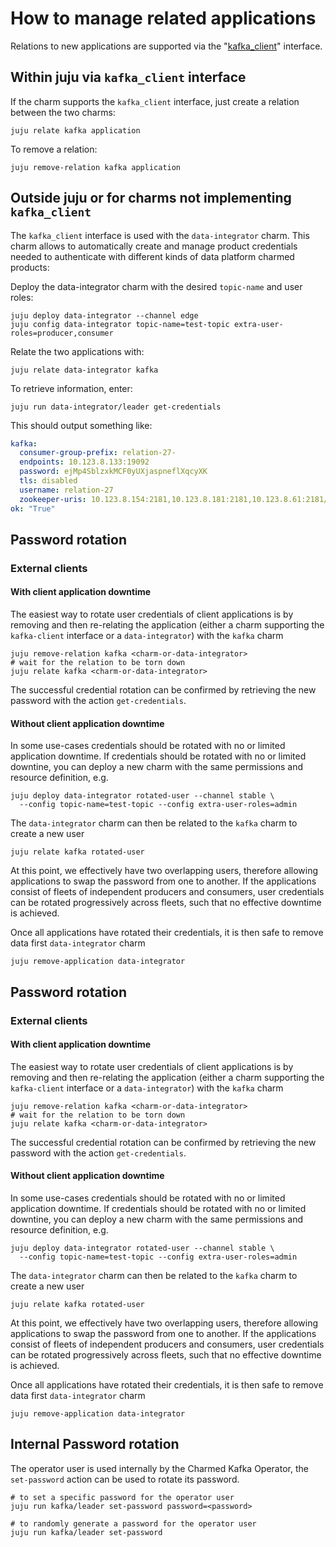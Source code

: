 # How to manage related applications

Relations to new applications are supported via the "[kafka_client](https://github.com/canonical/charm-relation-interfaces/blob/main/interfaces/kafka_client/v0/README.md)" interface.

## Within juju via `kafka_client` interface
 
If the charm supports the `kafka_client` interface, just create a relation between the two charms:

```shell
juju relate kafka application
```

To remove a relation:

```shell
juju remove-relation kafka application
```

## Outside juju or for charms not implementing `kafka_client`

The `kafka_client` interface is used with the `data-integrator` charm. This charm allows to automatically create and manage product credentials needed to authenticate with different kinds of data platform charmed products:

Deploy the data-integrator charm with the desired `topic-name` and user roles:
```shell
juju deploy data-integrator --channel edge
juju config data-integrator topic-name=test-topic extra-user-roles=producer,consumer
```

Relate the two applications with:
```shell
juju relate data-integrator kafka
```

To retrieve information, enter:
```shell
juju run data-integrator/leader get-credentials
```

This should output something like:
```yaml
kafka:
  consumer-group-prefix: relation-27-
  endpoints: 10.123.8.133:19092
  password: ejMp4SblzxkMCF0yUXjaspneflXqcyXK
  tls: disabled
  username: relation-27
  zookeeper-uris: 10.123.8.154:2181,10.123.8.181:2181,10.123.8.61:2181/kafka
ok: "True"
```

## Password rotation

### External clients

#### With client application downtime

The easiest way to rotate user credentials of client applications is by removing and then re-relating 
the application (either a charm supporting the `kafka-client` interface or a `data-integrator`) with the `kafka` charm

```shell
juju remove-relation kafka <charm-or-data-integrator>
# wait for the relation to be torn down 
juju relate kafka <charm-or-data-integrator>
```

The successful credential rotation can be confirmed by retrieving the new password with the action `get-credentials`.

#### Without client application downtime

In some use-cases credentials should be rotated with no or limited application downtime.
If credentials should be rotated with no or limited downtine, you can deploy a new charm with the same permissions and resource definition, e.g. 

```shell
juju deploy data-integrator rotated-user --channel stable \
  --config topic-name=test-topic --config extra-user-roles=admin
```

The `data-integrator` charm can then be related to the `kafka` charm to create a new user
```shell
juju relate kafka rotated-user
```

At this point, we effectively have two overlapping users, therefore allowing applications to swap the password
from one to another. 
If the applications consist of fleets of independent producers and consumers, user credentials can be rotated
progressively across fleets, such that no effective downtime is achieved. 

Once all applications have rotated their credentials, it is then safe to remove data first `data-integrator` charm

```shell
juju remove-application data-integrator
```

## Password rotation

### External clients

#### With client application downtime

The easiest way to rotate user credentials of client applications is by removing and then re-relating 
the application (either a charm supporting the `kafka-client` interface or a `data-integrator`) with the `kafka` charm

```shell
juju remove-relation kafka <charm-or-data-integrator>
# wait for the relation to be torn down 
juju relate kafka <charm-or-data-integrator>
```

The successful credential rotation can be confirmed by retrieving the new password with the action `get-credentials`.

#### Without client application downtime

In some use-cases credentials should be rotated with no or limited application downtime.
If credentials should be rotated with no or limited downtine, you can deploy a new charm with the same permissions and resource definition, e.g. 

```shell
juju deploy data-integrator rotated-user --channel stable \
  --config topic-name=test-topic --config extra-user-roles=admin
```

The `data-integrator` charm can then be related to the `kafka` charm to create a new user
```shell
juju relate kafka rotated-user
```

At this point, we effectively have two overlapping users, therefore allowing applications to swap the password
from one to another. 
If the applications consist of fleets of independent producers and consumers, user credentials can be rotated
progressively across fleets, such that no effective downtime is achieved. 

Once all applications have rotated their credentials, it is then safe to remove data first `data-integrator` charm

```shell
juju remove-application data-integrator
```

## Internal Password rotation

The operator user is used internally by the Charmed Kafka Operator, the `set-password` action can be used to rotate its password.
```shell
# to set a specific password for the operator user
juju run kafka/leader set-password password=<password>

# to randomly generate a password for the operator user
juju run kafka/leader set-password
```